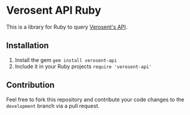 # Verosent API Ruby

This is a library for Ruby to query [Verosent's API](https://www.verosent.com).

## Installation

1. Install the gem `gem install verosent-api`
2. Include it in your Ruby projects `require 'verosent-api'`

## Contribution

Feel free to fork this repository and contribute your code changes to the `development` branch via a pull request.
